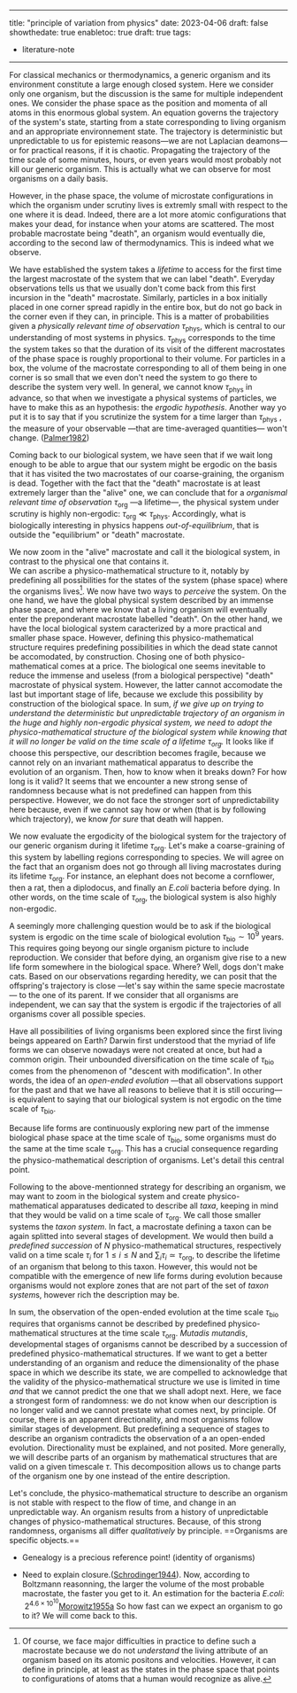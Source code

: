
---
title: "principle of variation from physics"
date: 2023-04-06
draft: false
showthedate: true
enabletoc: true
draft: true
tags:
- literature-note
---

For classical mechanics or thermodynamics, a generic organism and its environment constitute a large enough closed system. 
Here we consider only one organism, but the discussion is the same for multiple independent ones.
We consider the phase space as the position and momenta of all atoms in this enormous global system. 
An equation governs the trajectory of the system's state, starting from a state corresponding to living organism and an appropriate environnement state. 
The trajectory is deterministic but unpredictable to us for epistemic reasons—we are not Laplacian deamons— or for practical reasons, if it is chaotic. 
Propagating the trajectory of the time scale of some minutes, hours, or even years would most probably not kill our generic organism. 
This is actually what we can observe for most organisms on a daily basis.

However, in the phase space, the volume of microstate configurations in which the organism under scrutiny lives is extremly small with respect to the one where it is dead. 
Indeed, there are a lot more atomic configurations that makes your dead, for instance when your atoms are scattered. The most probable macrostate being "death", an organism would eventually die, according to the second law of thermodynamics. This is indeed what we observe. 

We have established the system takes a *lifetime* to access for the first time the largest macrostate of the system that we can label "death". Everyday observations tells us that we usually don't come back from this first incursion in the "death" macrostate. Similarly, particles in a box initially placed in one corner spread rapidly in the entire box, but do not go back in the corner even if they can, in principle. This is a matter of probabilities given a *physically relevant time of observation* $\tau_{\mathrm{phys}}$, which is central to our understanding of most systems in physics. $\tau_{\mathrm{phys}}$ corresponds to the time the system takes so that the duration of its visit of the different macrostates of the phase space is roughly proportional to their volume. For particles in a box, the volume of the macrostate corresponding to all of them being in one corner is so small that we even don't need the system to go there to describe the system very well. In general, we cannot know $\tau_{\mathrm{phys}}$ in advance, so that when we investigate a physical systems of particles, we have to make this as an hypothesis: the *ergodic hypothesis*. Another way yo put it is to say that if you scrutinize the system for a time larger than  $\tau_{\mathrm{phys}}$ , the measure of your observable —that are time-averaged quantities— won't change. ([Palmer1982](reference/Palmer1982.md))

Coming back to our biological system, we have seen that if we wait long enough to be able to argue that our system might be ergodic on the basis that it has visited the two macrostates of our coarse-graining, the organism is dead. Together with the fact that the "death" macrostate is at least extremely larger than the "alive" one, we can conclude that for a *organismal relevant time of observation*  $\tau_{\mathrm{org}}$ —a lifetime—, the physical system under scrutiny is highly non-ergodic: $\tau_{\mathrm{org}} \ll  \tau_{\mathrm{phys}}.$ Accordingly, what is biologically interesting in physics happens *out-of-equilibrium*, that is outside the "equilibrium" or "death" macrostate. 


We now zoom in the "alive" macrostate and call it the biological system, in contrast to the physical one that contains it.  
We can ascribe a physico-mathematical structure to it, notably by predefining all possibilities for the states of the system (phase space) where the organisms lives[^1]. 
We now have two ways to *perceive* the system. 
On the one hand, we have the global physical system described by an immense phase space, and where we know that a living organism will eventually enter the preponderant macrostate labelled "death". 
On the other hand, we have the local biological system caracterized by a more practical and smaller phase space. However, defining this physico-mathematical structure requires predefining possibilities in which the dead state cannot be accomodated, by construction. 
Chosing one of both physico-mathematical comes at a price. 
The biological one seems inevitable to reduce the immense and useless (from a biological perspective) "death" macrostate of physical system. 
However, the latter cannot accomodate the last but important stage of life, because we exclude this possibility by construction of the biological space. 
In sum, *if we give up on trying to understand the deterministic but unpredictable trajectory of an organism in the huge and highly non-ergodic physical system, we need to adopt the physico-mathematical structure of the biological system while knowing that it will no longer be valid on the time scale of a lifetime $\tau_{\mathrm{org}}$.*
It looks like if choose this perspective, our describtion becomes fragile, because we cannot rely on an invariant mathematical apparatus to describe the evolution of an organism. Then, how to know when it breaks down? For how long is it valid? 
It seems that we encounter a new strong sense of randomness because what is not predefined can happen from this perspective. 
However, we do not face the stronger sort of unpredictability here because, even if we cannot say how or when (that is by following which trajectory), we know *for sure* that death will happen.

We now evaluate the ergodicity of the biological system for the trajectory of our generic organism during it lifetime $\tau_{\mathrm{org}}$.
Let's make a coarse-graining of this system by labelling regions corresponding to species.
We will agree on the fact that an organism does not go through all living macrostates during its lifetime $\tau_{\mathrm{org}}$. 
For instance, an elephant does not become a cornflower, then a rat, then a diplodocus, and finally an *E.coli* bacteria before dying.
In other words, on the time scale of $\tau_{\mathrm{org}}$, the biological system is also highly non-ergodic.

A seemingly more challenging question would be to ask if the biological system is ergodic on the time scale of biological evolution $\tau_{\mathrm{bio}}\sim 10^9$ years. This requires going beyong our single organism picture to include reproduction. We consider that before dying, an organism give rise to a new life form somewhere in the biological space. Where? Well, dogs don't make cats. Based on our observations regarding heredity, we can posit that the offspring's trajectory is close —let's say within the same specie macrostate— to the one of its parent. If we consider that all organisms are independent, we can say that the system is ergodic if the trajectories of all organisms cover all possible species.  

Have all possibilities of living organisms been explored since the first living beings appeared on Earth? Darwin first understood that the myriad of life forms we can observe nowadays were not created at once, but had a common origin. Their unbounded diversification on the time scale of $\tau_{\mathrm{bio}}$  comes from the phenomenon of "descent with modification". In other words, the idea of an *open-ended evolution* —that all observations support for the past and that we have all reasons to believe that it is still occuring— is equivalent to saying that our biological system is not ergodic on the time scale of $\tau_{\mathrm{bio}}$. 

Because life forms are continuously exploring new part of the immense biological phase space at the time scale of $\tau_{\mathrm{bio}}$, some organisms must do the same at the time scale $\tau_{\mathrm{org}}$. This has a crucial consequence regarding the physico-mathematical description of organisms. Let's detail this central point. 

Following to the above-mentionned strategy for describing an organism, we may want to zoom in the biological system and create physico-mathematical apparatuses dedicated to describe all *taxa*, keeping in mind that they would be valid on a time scale of $\tau_{\mathrm{org}}$. We call those smaller systems the *taxon system*. In fact, a macrostate defining a taxon can be again splitted into several stages of development. We would then build a *predefined succession* of $N$ physico-mathematical structures, respectively valid on a time scale $\tau_i$ for $1\leq i\leq N$ and $\sum_i\tau_i\simeq \tau_{\mathrm{org}}$, to describe the lifetime of an organism that belong to this taxon. However, this would not be compatible with the emergence of new life forms during evolution because organisms would not explore zones that are not part of the set of *taxon system*s, however rich the description may be.  

In sum, the observation of the open-ended evolution at the time scale $\tau_{\mathrm{bio}}$  requires that organisms cannot be described by predefined physico-mathematical structures at the time scale $\tau_{\mathrm{org}}$. *Mutadis mutandis*, developmental stages of organisms cannot be described by a succession of predefined physico-mathematical structures. If we want to get a better understanding of an organism and reduce the dimensionality of the phase space in which we describe its state, we are compelled to acknowledge that the validity of the physico-mathematical structure we use is limited in time *and* that we cannot predict the one that we shall adopt next. Here, we face a strongest form of randomness: we do not know when our description is no longer valid and we cannot prestate what comes next, by principle. Of course, there is an apparent directionality, and most organisms follow similar stages of development. But predefining a sequence of stages to describe an organism contradicts the observation of a an open-ended evolution. Directionality must be explained, and not posited. More generally, we will describe parts of an organism by mathematical structures that are valid on a given timescale $\tau$. This decomposition allows us to change parts of the organism one by one instead of the entire description. 

Let's conclude, the physico-mathematical structure to describe an organism is not stable with respect to the flow of time, and change in an unpredictable way. An organism results from a history of unpredictable changes of physico-mathematical structures. Because, of this strong randomness, organisms all differ *qualitatively* by principle. ==Organisms are specific objects.==


- Genealogy is a precious reference point! (identity of organisms)


- Need to explain closure.([Schrodinger1944](reference/Schrodinger1944.md)).
Now, according to Boltzmann reasonning, the larger the volume of the most probable macrostate, the faster you get to it. 
An estimation for the bacteria *E.coli*:   $2^{4.6\times 10^{10}}$[Morowitz1955a](reference/Morowitz1955a.md)
So how fast can we expect an organism to go to it? We will come back to this. 






[^1]: Of course, we face major difficulties in practice to define such a macrostate because we do not *understand* the living attribute of an organism based on its atomic positons and velocities. However, it can define in principle, at least as the states in the phase space that points to configurations of atoms that a human would recognize as alive. 

